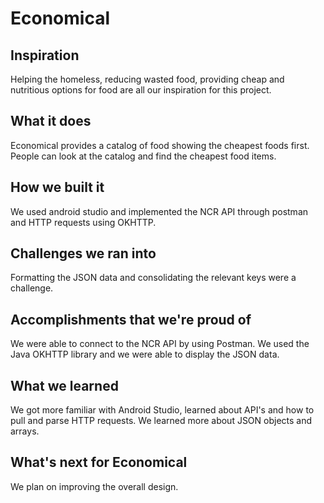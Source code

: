 # Economical

## Inspiration

Helping the homeless, reducing wasted food, providing cheap and nutritious options for food are all our inspiration for this project.

## What it does

Economical provides a catalog of food showing the cheapest foods first. People can look at the catalog and find the cheapest food items.

## How we built it

We used android studio and implemented the NCR API through postman and HTTP requests using OKHTTP.

## Challenges we ran into

Formatting the JSON data and consolidating the relevant keys were a challenge.

## Accomplishments that we're proud of

We were able to connect to the NCR API by using Postman. We used the Java OKHTTP library and we were able to display the JSON data.

## What we learned

We got more familiar with Android Studio, learned about API's and how to pull and parse HTTP requests. We learned more about JSON objects and arrays.

##  What's next for Economical

We plan on improving the overall design.
